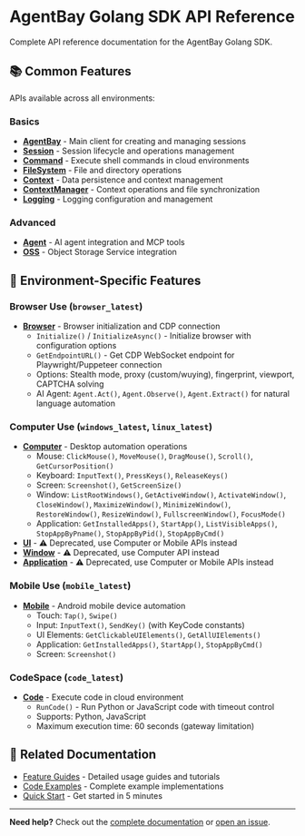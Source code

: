 # AgentBay Golang SDK API Reference

Complete API reference documentation for the AgentBay Golang SDK.

## 📚 Common Features

APIs available across all environments:

### Basics
- [**AgentBay**](common-features/basics/agentbay.md) - Main client for creating and managing sessions
- [**Session**](common-features/basics/session.md) - Session lifecycle and operations management
- [**Command**](common-features/basics/command.md) - Execute shell commands in cloud environments
- [**FileSystem**](common-features/basics/filesystem.md) - File and directory operations
- [**Context**](common-features/basics/context.md) - Data persistence and context management
- [**ContextManager**](common-features/basics/context-manager.md) - Context operations and file synchronization
- [**Logging**](common-features/basics/logging.md) - Logging configuration and management

### Advanced
- [**Agent**](common-features/advanced/agent.md) - AI agent integration and MCP tools
- [**OSS**](common-features/advanced/oss.md) - Object Storage Service integration

## 🚀 Environment-Specific Features

### Browser Use (`browser_latest`)
- [**Browser**](browser-use/browser.md) - Browser initialization and CDP connection
  - `Initialize()` / `InitializeAsync()` - Initialize browser with configuration options
  - `GetEndpointURL()` - Get CDP WebSocket endpoint for Playwright/Puppeteer connection
  - Options: Stealth mode, proxy (custom/wuying), fingerprint, viewport, CAPTCHA solving
  - AI Agent: `Agent.Act()`, `Agent.Observe()`, `Agent.Extract()` for natural language automation

### Computer Use (`windows_latest`, `linux_latest`)
- [**Computer**](computer-use/computer.md) - Desktop automation operations
  - Mouse: `ClickMouse()`, `MoveMouse()`, `DragMouse()`, `Scroll()`, `GetCursorPosition()`
  - Keyboard: `InputText()`, `PressKeys()`, `ReleaseKeys()`
  - Screen: `Screenshot()`, `GetScreenSize()`
  - Window: `ListRootWindows()`, `GetActiveWindow()`, `ActivateWindow()`, `CloseWindow()`, `MaximizeWindow()`, `MinimizeWindow()`, `RestoreWindow()`, `ResizeWindow()`, `FullscreenWindow()`, `FocusMode()`
  - Application: `GetInstalledApps()`, `StartApp()`, `ListVisibleApps()`, `StopAppByPname()`, `StopAppByPid()`, `StopAppByCmd()`
- [**UI**](computer-use/ui.md) - ⚠️ Deprecated, use Computer or Mobile APIs instead
- [**Window**](computer-use/window.md) - ⚠️ Deprecated, use Computer API instead
- [**Application**](computer-use/application.md) - ⚠️ Deprecated, use Computer or Mobile APIs instead

### Mobile Use (`mobile_latest`)
- [**Mobile**](mobile-use/mobile.md) - Android mobile device automation
  - Touch: `Tap()`, `Swipe()`
  - Input: `InputText()`, `SendKey()` (with KeyCode constants)
  - UI Elements: `GetClickableUIElements()`, `GetAllUIElements()`
  - Application: `GetInstalledApps()`, `StartApp()`, `StopAppByCmd()`
  - Screen: `Screenshot()`

### CodeSpace (`code_latest`)
- [**Code**](codespace/code.md) - Execute code in cloud environment
  - `RunCode()` - Run Python or JavaScript code with timeout control
  - Supports: Python, JavaScript
  - Maximum execution time: 60 seconds (gateway limitation)

## 📘 Related Documentation

- [Feature Guides](../../../docs/guides/README.md) - Detailed usage guides and tutorials
- [Code Examples](../examples/README.md) - Complete example implementations
- [Quick Start](../../../docs/quickstart/README.md) - Get started in 5 minutes

---

**Need help?** Check out the [complete documentation](../../../docs/README.md) or [open an issue](https://github.com/aliyun/wuying-agentbay-sdk/issues).
